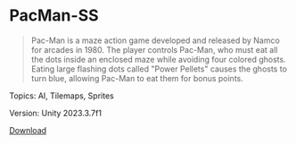 # PacMan-SS

> Pac-Man is a maze action game developed and released by Namco for arcades in 1980. The player controls Pac-Man, who must eat all the dots inside an enclosed maze while avoiding four colored ghosts. Eating large flashing dots called "Power Pellets" causes the ghosts to turn blue, allowing Pac-Man to eat them for bonus points.

Topics: AI, Tilemaps, Sprites

Version: Unity 2023.3.7f1 

[Download]()
